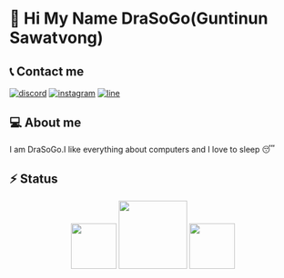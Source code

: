 # 👋 Hi My Name DraSoGo(Guntinun Sawatvong)

## 📞 Contact me
[![discord](https://img.shields.io/badge/Discord-5865F2?style=flat&logo=Discord&logoColor=FFFFFF)][discord]
[![instagram](https://img.shields.io/badge/Instagram-E4405F?style=flat&logo=instagram&logoColor=FFFFFF)][instagram]
[![line](https://img.shields.io/badge/LINE-00C300?style=flat&logo=line&logoColor=FFFFFF)][line]

## 💻 About me

I am DraSoGo.I like everything about computers and I love to sleep 😴

## ⚡ Status

<div align="center">
  <img src = "https://github-readme-stats.vercel.app/api/top-langs/?username=DraSoGo&layout=compact&theme=midnight-purple" height="80">
  <img src = "https://github-readme-stats.vercel.app/api?username=DraSoGo&show_icons=true&theme=midnight-purple" height="120">
  <img src = "https://github-readme-stats.vercel.app/api/pin/?username=DraSoGo&repo=MY-CODE-CP&theme=midnight-purple&show_owner)](https://github.com/DraSoGo/MY-CODE-CP" height="80">
</div>


[discord]:https://discordapp.com/users/738910545951850578
[instagram]:https://www.instagram.com/guntinun_sawatdeekub/
[line]:https://line.me/ti/p/~gungun4771
<!--
**DraSoGo/DraSoGo** is a ✨ _special_ ✨ repository because its `README.md` (this file) appears on your GitHub profile.

Here are some ideas to get you started:

- 🔭 I’m currently working on ...
- 🌱 I’m currently learning ...
- 👯 I’m looking to collaborate on ...
- 🤔 I’m looking for help with ...
- 💬 Ask me about ...
- 📫 How to reach me: ...
- 😄 Pronouns: ...
- ⚡ Fun fact: ...
-->
